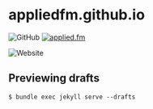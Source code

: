 # appliedfm.github.io

![GitHub](https://img.shields.io/github/license/appliedfm/vstyle)
[![applied.fm](https://img.shields.io/badge/-applied.fm-orchid)](https://applied.fm)

![Website](https://img.shields.io/website?url=https%3A%2F%2Fapplied.fm)


## Previewing drafts

```console
$ bundle exec jekyll serve --drafts
```
